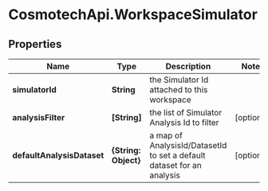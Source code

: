 # CosmotechApi.WorkspaceSimulator

## Properties

Name | Type | Description | Notes
------------ | ------------- | ------------- | -------------
**simulatorId** | **String** | the Simulator Id attached to this workspace | 
**analysisFilter** | **[String]** | the list of Simulator Analysis Id to filter | [optional] 
**defaultAnalysisDataset** | **{String: Object}** | a map of AnalysisId/DatasetId to set a default dataset for an analysis | [optional] 


